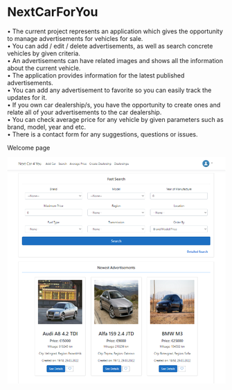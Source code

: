 # NextCarForYou
• The current project represents an application which gives the opportunity to manage advertisements for vehicles for sale.<br>
• You can add / edit / delete advertisements, as well as search concrete vehicles by given criteria. <br>
• An advertisements can have related images and shows all the information about the current vehicle. <br>
• The application provides information for the latest published advertisements. <br>
• You can add any advertisement to favorite so you can easily track the updates for it. <br>
• If you own car dealership/s, you have the opportunity to create ones and relate all of your advertisements to the car dealership. <br>
• You can check average price for any vehicle by given parameters such as brand, model, year and etc. <br>
• There is a contact form for any suggestions, questions or issues.

Welcome page

![Image](READMEImages/WelcomePage.png)
